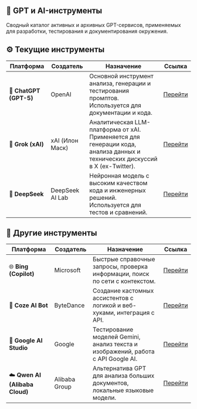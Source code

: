 ## 🧠 GPT и AI-инструменты

Сводный каталог активных и архивных GPT-сервисов, применяемых для разработки, тестирования и документирования окружения.

## ⚙️ Текущие инструменты

| Платформа              | Создатель       | Назначение                                                                                                                   | Ссылка                                |
|------------------------|-----------------|------------------------------------------------------------------------------------------------------------------------------|---------------------------------------|
| 💬 **ChatGPT (GPT-5)** | OpenAI          | Основной инструмент анализа, генерации и тестирования промптов. Используется для документации и кода.                        | [Перейти](https://chat.openai.com/)   |
| 🚀 **Grok (xAI)**      | xAI (Илон Маск) | Аналитическая LLM-платформа от xAI. Применяется для генерации кода, анализа данных и технических дискуссий в X (ex-Twitter). | [Перейти](https://grok.com/)          |
| 🧠 **DeepSeek**        | DeepSeek AI Lab | Нейронная модель с высоким качеством кода и инженерных решений. Используется для тестов и сравнений.                         | [Перейти](https://chat.deepseek.com/) |

## 🧩 Другие инструменты

| Платформа                      | Создатель     | Назначение                                                                        | Ссылка                                  |
|--------------------------------|---------------|-----------------------------------------------------------------------------------|-----------------------------------------|
| 🌐 **Bing (Copilot)**          | Microsoft     | Быстрые справочные запросы, проверка информации, поиск по сети с контекстом.      | [Перейти](https://www.bing.com/chat)    |
| 🤖 **Coze AI Bot**             | ByteDance     | Создание кастомных ассистентов с логикой и веб-хуками, интеграция с API.          | [Перейти](https://www.coze.com/)        |
| 🧪 **Google AI Studio**        | Google        | Тестирование моделей Gemini, анализ текста и изображений, работа с API Google AI. | [Перейти](https://aistudio.google.com/) |
| ☁️ **Qwen AI (Alibaba Cloud)** | Alibaba Group | Альтернатива GPT для анализа больших документов, локальные языковые модели.       | [Перейти](https://chat.qwen.ai/)        |

